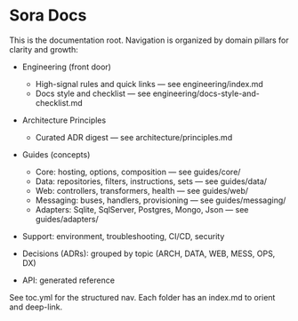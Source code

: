# Sora Docs

This is the documentation root. Navigation is organized by domain pillars for clarity and growth:

- Engineering (front door)
  - High-signal rules and quick links — see engineering/index.md
  - Docs style and checklist — see engineering/docs-style-and-checklist.md
- Architecture Principles
  - Curated ADR digest — see architecture/principles.md

- Guides (concepts)
  - Core: hosting, options, composition — see guides/core/
  - Data: repositories, filters, instructions, sets — see guides/data/
  - Web: controllers, transformers, health — see guides/web/
  - Messaging: buses, handlers, provisioning — see guides/messaging/
  - Adapters: Sqlite, SqlServer, Postgres, Mongo, Json — see guides/adapters/
- Support: environment, troubleshooting, CI/CD, security
- Decisions (ADRs): grouped by topic (ARCH, DATA, WEB, MESS, OPS, DX)
- API: generated reference

See toc.yml for the structured nav. Each folder has an index.md to orient and deep-link.
